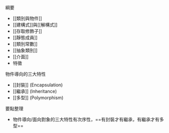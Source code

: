 綱要
* [[類別與物件]]
* [[建構式]]與[[解構式]]
* [[存取修飾子]]
* [[靜態成員]]
* [[類別常數]]
* [[抽象類別]]
* [[介面]]
* 特徵

物件導向的三大特性
- [[封裝]] (Encapsulation)
- [[繼承]] (Inheritance)
- [[多型]] (Polymorphism)

要點整理
* 物件導向/面向對象的三大特性有次序性，==有封裝才有繼承，有繼承才有多型==